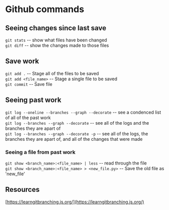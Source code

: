 # Github commands

## Seeing changes since last save

`git stats` -- show what files have been changed  
`git diff` -- show the changes made to those files  

## Save work

`git add .` -- Stage all of the files to be saved  
`git add <file_name>` -- Stage a single file to be saved  
`git commit` -- Save file  

## Seeing past work

`git log --oneline --branches --graph --decorate` -- see a condenced list of all of the past work  
`git log --branches --graph --decorate` -- see all of the logs and the branches they are apart of  
`git log --branches --graph --decorate -p` -- see all of the logs, the branches they are apart of, and all of the changes that were made  

### Seeing a file from past work

`git show <branch_name>:<file_name> | less`  -- read through the file  
`git show <branch_name>:<file_name> > <new_file.py>`  -- Save the old file as 'new_file'  


## Resources

[https://learngitbranching.js.org/](https://learngitbranching.js.org/)  
